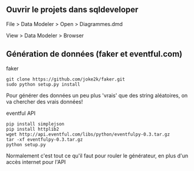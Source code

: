 
## Ouvrir le projets dans sqldeveloper

File > Data Modeler > Open > Diagrammes.dmd

View > Data Modeler > Browser

## Génération de données (faker et eventful.com)


faker

```
git clone https://github.com/joke2k/faker.git
sudo python setup.py install
```

Pour générer des données un peu plus 'vrais' que des string aléatoires, on va chercher des vrais données!

eventful API
```
pip install simplejson
pip install httplib2
wget http://api.eventful.com/libs/python/eventfulpy-0.3.tar.gz
tar -xf eventfulpy-0.3.tar.gz
python setup.py 
```

Normalement c'est tout ce qu'il faut pour rouler le générateur, en plus d'un accès internet pour l'API
